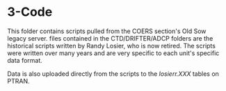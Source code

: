 3-Code
======
This folder contains scripts pulled from the COERS section's Old Sow legacy server. files contained in the CTD/DRIFTER/ADCP folders are the historical scripts written by Randy Losier, who is now retired. The scripts were written over many years and are very specific to each unit's specific data format.

Data is also uploaded directly from the scripts to the *losierr.XXX* tables on PTRAN.

